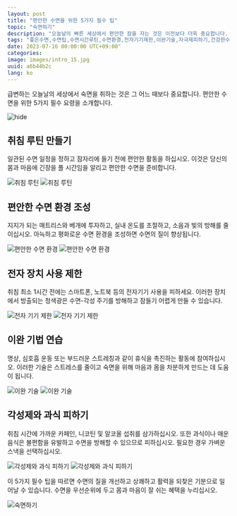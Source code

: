 ```yaml
---
layout: post
title: "편안한 수면을 위한 5가지 필수 팁"
topic: "숙면하기"
description: "오늘날의 빠른 세상에서 편안한 잠을 자는 것은 이전보다 더욱 중요합니다. 편안하고 휴식을 취하기 위한 5가지 필수 팁을 알아보세요."
tags: "좋은수면,수면팁,수면시간루틴,수면환경,전자기기제한,이완기술,자극제피하기,건강한수면습관,잘자요,휴식을취하는수면"
date: 2023-07-16 00:00:00 UTC+09:00"
categories: 
image: images/intro_15.jpg
uuid: a6b44b2c
lang: ko
---
```


급변하는 오늘날의 세상에서 숙면을 취하는 것은 그 어느 때보다 중요합니다. 편안한 수면을 위한 5가지 필수 요령을 소개합니다.

![hide](images/intro_15.jpg)


## 취침 루틴 만들기
일관된 수면 일정을 정하고 잠자리에 들기 전에 편안한 활동을 하십시오. 이것은 당신의 몸과 마음에 긴장을 풀 시간임을 알리고 편안한 수면을 준비합니다.

![취침 루틴](images/main1_15.png)
![취침 루틴](images/main1_14.jpg)


## 편안한 수면 환경 조성
지지가 되는 매트리스와 베개에 투자하고, 실내 온도를 조절하고, 소음과 빛의 방해를 줄이십시오. 아늑하고 평화로운 수면 환경을 조성하면 수면의 질이 향상됩니다.

![편안한 수면 환경](images/main2_15.jpg)
![편안한 수면 환경](images/main2_14.jpg)


## 전자 장치 사용 제한
취침 최소 1시간 전에는 스마트폰, 노트북 등의 전자기기 사용을 피하세요. 이러한 장치에서 방출되는 청색광은 수면-각성 주기를 방해하고 잠들기 어렵게 만들 수 있습니다.

![전자 기기 제한](images/main3_5.jpg)
![전자 기기 제한](images/main3_4.jpg)


## 이완 기법 연습
명상, 심호흡 운동 또는 부드러운 스트레칭과 같이 휴식을 촉진하는 활동에 참여하십시오. 이러한 기술은 스트레스를 줄이고 숙면을 위해 마음과 몸을 차분하게 만드는 데 도움이 됩니다.

![이완 기술](images/main4_8.jpg)
![이완 기술](images/main4_7.jpg)


## 각성제와 과식 피하기
취침 시간에 가까운 카페인, 니코틴 및 알코올 섭취를 삼가하십시오. 또한 과식이나 매운 음식은 불편함을 유발하고 수면을 방해할 수 있으므로 피하십시오. 필요한 경우 가벼운 스낵을 선택하십시오.

![각성제와 과식 피하기](images/main5_4.jpg)
![각성제와 과식 피하기](images/main5_3.jpg)




이 5가지 필수 팁을 따르면 수면의 질을 개선하고 상쾌하고 활력을 되찾은 기분으로 일어날 수 있습니다. 수면을 우선순위에 두고 몸과 마음이 잘 쉬는 혜택을 누리십시오.

![숙면하기](images/intro_14.jpg)
